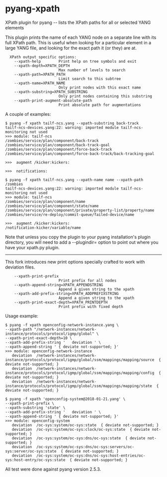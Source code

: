 # pyang-xpath

XPath plugin for pyang
 -- lists the XPath paths for all or selected YANG elements

This plugin prints the name of each YANG node on a separate line with
its full XPath path. This is useful when looking for a particular 
element in a large YANG file, and looking for the exact path it
(or they) are at.

```
  XPath output specific options:
    --xpath-help        Print help on tree symbols and exit
    --xpath-depth=XPATH_DEPTH
                        Max number of levels to search
    --xpath-path=XPATH_PATH
                        Limit search to this subtree
    --xpath-name=XPATH_NAME
                        Only print nodes with this exact name
    --xpath-substring=XPATH_SUBSTRING
                        Only print nodes containing this substring
    --xpath-print-augment-absolute-path
                        Print absolute path for augmentations
```

A couple of examples:

```
$ pyang -f xpath tailf-ncs.yang --xpath-substring back-track
tailf-ncs-devices.yang:22: warning: imported module tailf-ncs-monitoring not used
>>> module: tailf-ncs
/zombies/service/plan/component/back-track
/zombies/service/plan/component/back-track-goal
/zombies/service/plan/component/force-back-track
/zombies/service/plan/component/force-back-track/back-tracking-goal

>>>  augment /kicker:kickers:

>>>  notifications:
```

```
$ pyang -f xpath tailf-ncs.yang --xpath-name name --xpath-path /zombies
tailf-ncs-devices.yang:22: warning: imported module tailf-ncs-monitoring not used
>>> module: tailf-ncs
/zombies/service/plan/component/name
/zombies/service/plan/component/state/name
/zombies/service/plan/component/private/property-list/property/name
/zombies/service/re-deploy/commit-queue/failed-device/name

>>>  augment /kicker:kickers:
/notification-kicker/variable/name
```

Note that unless you copy the plugin to your pyang installation's 
plugin directory, you will need to add a --plugindir= option to
point out where you have your xpath.py plugin.


---

This fork introduces new print options specially crafted to work with 
deviation files.

```
    --xpath-print-prefix
                        Print prefix for all nodes
    --xpath-append-string=XPATH_APPENDSTRING
                        Append a given string to the xpath
    --xpath-add-prefix-string=XPATH_ADDPREFIXSTRING
                        Append a given string to the xpath
    --xpath-print-exact-depth=XPATH_PRINTDEPTH
                        Print prefix with fixed depth
```
Usage example:
```
$ pyang -f xpath openconfig-network-instance.yang \
--xpath-path "/network-instances/network-instance/protocols/protocol/igmp/global" \
--xpath-print-exact-depth=10 \
--xpath-add-prefix-string '   deviation ' \
--xpath-append-string ' { deviate not-supported; }'
>>> module: openconfig-network-instance
   deviation  /network-instances/network-instance/protocols/protocol/igmp/global/ssm/mappings/mapping/source  { deviate not-supported; }
   deviation  /network-instances/network-instance/protocols/protocol/igmp/global/ssm/mappings/mapping/config  { deviate not-supported; }
   deviation  /network-instances/network-instance/protocols/protocol/igmp/global/ssm/mappings/mapping/state  { deviate not-supported; }

```

```
$ pyang -f xpath 'openconfig-system@2018-01-21.yang' \
--xpath-print-prefix \
--xpath-substring 'state' \
--xpath-add-prefix-string '   deviation ' \
--xpath-append-string ' { deviate not-supported; }'
>>> module: openconfig-system
   deviation  /oc-sys:system/oc-sys:state  { deviate not-supported; }
   deviation  /oc-sys:system/oc-sys:clock/oc-sys:state  { deviate not-supported; }
   deviation  /oc-sys:system/oc-sys:dns/oc-sys:state  { deviate not-supported; }
   deviation  /oc-sys:system/oc-sys:dns/oc-sys:servers/oc-sys:server/oc-sys:state  { deviate not-supported; }
   deviation  /oc-sys:system/oc-sys:dns/oc-sys:host-entries/oc-sys:host-entry/oc-sys:state  { deviate not-supported; }
```

All test were done against pyang version 2.5.3.

